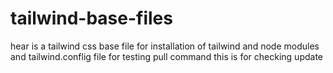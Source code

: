 # tailwind-base-files
hear is a tailwind css base file for installation of tailwind and node modules and tailwind.conflig file
for testing pull command
this is for checking update